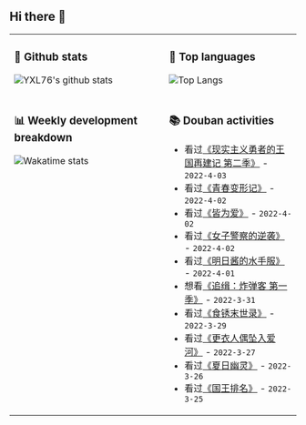 ## Hi there 👋

<table>
<tr>
<td valign="top" width="54%">

### 🔭 Github stats

![YXL76's github stats](https://github-readme-stats.yxl76.vercel.app/api?username=YXL76&count_private=true&show_icons=true&include_all_commits=true&theme=prussian&line_height=28&disable_animations=true)

</td>

<td valign="top" width="46%">

### 🌱 Top languages

![Top Langs](https://github-readme-stats.yxl76.vercel.app/api/top-langs/?username=YXL76&layout=compact&theme=prussian&langs_count=8&hide=HTML,CSS,SCSS)

</td>
</tr>
<tr>
<td valign="top" width="54%">

### 📊 Weekly development breakdown

![Wakatime stats](https://github-readme-stats.yxl76.vercel.app/api/wakatime?username=YXL76&layout=compact&theme=prussian)


</td>
<td valign="top" width="46%">

### 📚 Douban activities

- 看过[《现实主义勇者的王国再建记 第二季》](http://movie.douban.com/subject/35611226/) - `2022-4-03`
- 看过[《青春变形记》](http://movie.douban.com/subject/35284253/) - `2022-4-02`
- 看过[《皆为爱》](http://movie.douban.com/subject/33218436/) - `2022-4-02`
- 看过[《女子警察的逆袭》](http://movie.douban.com/subject/35559629/) - `2022-4-02`
- 看过[《明日酱的水手服》](http://movie.douban.com/subject/35417836/) - `2022-4-01`
- 想看[《追缉：炸弹客 第一季》](http://movie.douban.com/subject/26926437/) - `2022-3-31`
- 看过[《食锈末世录》](http://movie.douban.com/subject/35390510/) - `2022-3-29`
- 看过[《更衣人偶坠入爱河》](http://movie.douban.com/subject/35437623/) - `2022-3-27`
- 看过[《夏日幽灵》](http://movie.douban.com/subject/35368245/) - `2022-3-26`
- 看过[《国王排名》](http://movie.douban.com/subject/34927946/) - `2022-3-25`

</td>
</tr>
</table>

<!--
**YXL76/YXL76** is a ✨ _special_ ✨ repository because its `README.md` (this file) appears on your GitHub profile.

Here are some ideas to get you started:

- 🔭 I’m currently working on ...
- 🌱 I’m currently learning ...
- 👯 I’m looking to collaborate on ...
- 🤔 I’m looking for help with ...
- 💬 Ask me about ...
- 📫 How to reach me: ...
- 😄 Pronouns: ...
- ⚡ Fun fact: ...
-->
